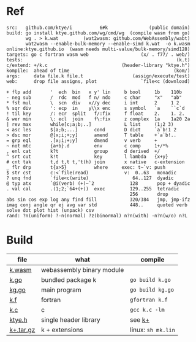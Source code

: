 # Ref

```
src:   github.com/ktye/i          6#k               (public domain)
build: go install ktye.github.com/wg/cmd/wg  (compile wasm from go)
       wg . > k.wat         (wat2wasm: github.com/WebAssembly/wabt)
       wat2wasm --enable-bulk-memory --enable-simd k.wat  -o k.wasm
online:ktye.github.io  (wasm needs multi-value/bulk-memory/simd128)
targets: go c fortran wasm web                   (x/ . f77/ . web/)
tests:                                                        (k.t)
c/extend: +/k.c                           (header-library "ktye.h")
kompile:  ahead of time                                      (kom/)
args:     data file.k file.t                  (assign/execute/test)
web:      drop file assigns, plot                `file<c (download)

+ flp add       '  ech  bin   x y' lin     b bool     1b    110b   
- neg sub       /  rdc  mod   f n/ ndo     c char     "x"   "ab"        
* fst mul       \  scn  div   x//y dec     i int      2     1 2         
% sqr div       ': ecp  in    y\\x enc     s symbol   `a    ``c`d       
! til key       /: ecr  split   f/:fix     f float    2.    1. 2.    
& wer min       \: ecl  join    f\:fix     z complex  1a    1a20 2a     
| rev max       while[c;a;b;..]            L list     (1;2 3)      
< asc les       $[a;b;...]      cond       D dict     `a`b!1 2
> dsc mor       @[x;i;+;y]      amend      T table    +`a`b!.. 
= grp eql       .[x;i;+;y]      dmend      v verb     +
~ not mtc       {a+b}.d         env        c comp     1+/*%  
, enl cat       k?t             group      d derived  +/
^ srt cut       k!t             key        l lambda   {x+y}
# cnt tak       t,d t,t t,'t(h) join       x native   c-extension
_ flr drp       t{a>5}          where     exec: t~`v: push
$ str cst       c:<`file(read)             v:  0..63   monadic
? unq fnd       `file<c(write)                64..127  dyadic
@ typ atx       `@i(verb) (+)~`2             128       pop + dyadic
. val cal       .(1;2;`64+(+))  exec         129..255  tetradic
                                             256       drop
abs sin cos exp log any find fill            320/384   jmp, jmp-ifz
imag conj angle qr ej avg var std            448..     quoted verb
solve dot plot hist (unpack) csv
rand: ?n(uniform) ?-n(normal) ?z(binormal) n?n(with) -n?n(w/o) n?L
```

# Build

|file|what|compile|
|---|---|---|
[k.wasm](https://github.com/ktye/i/releases/download/latest/k.wasm)|webassembly binary module||
[k.go](https://github.com/ktye/i/releases/download/latest/k.go)|bundled package k|`go build k.go`|
[kg.go](https://github.com/ktye/i/releases/download/latest/kg.go)|main program|`go build kg.go`|
[k.f](https://github.com/ktye/i/releases/download/latest/k.f)|fortran|`gfortran k.f`|
[k.c](https://github.com/ktye/i/releases/download/latest/k.c)|c|`gcc k.c -lm`|
[ktye.h](https://github.com/ktye/i/releases/download/latest/ktye.h)|single header library|see [k+](https://github.com/ktye/i/tree/master/%2B)|
[k+.tar.gz](https://github.com/ktye/i/releases/download/latest/k%2B.tar.gz)|k + extensions|linux: `sh mk.lin`|

  

